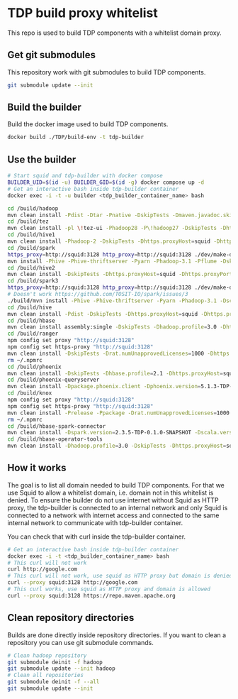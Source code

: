 # TDP build proxy whitelist

This repo is used to build TDP components with a whitelist domain proxy.

## Get git submodules

This repository work with git submodules to build TDP components.

```bash
git submodule update --init
```

## Build the builder

Build the docker image used to build TDP components.

```bash
docker build ./TDP/build-env -t tdp-builder
```

## Use the builder

```bash
# Start squid and tdp-builder with docker compose
BUILDER_UID=$(id -u) BUILDER_GID=$(id -g) docker compose up -d
# Get an interactive bash inside tdp-builder container
docker exec -i -t -u builder <tdp_builder_container_name> bash

cd /build/hadoop
mvn clean install -Pdist -Dtar -Pnative -DskipTests -Dmaven.javadoc.skip=true -Dhttps.proxyHost=squid -Dhttps.proxyPort=3128 -Dhttp.proxyHost=squid -Dhttp.proxyPort=3128 -Dmaven.repo.local=/build/m2
cd /build/tez
mvn clean install -pl \!tez-ui -Phadoop28 -P\!hadoop27 -DskipTests -Dhttps.proxyHost=squid -Dhttps.proxyPort=3128 -Dhttp.proxyHost=squid -Dhttp.proxyPort=3128 -Dmaven.repo.local=/build/m2
cd /build/hive1
mvn clean install -Phadoop-2 -DskipTests -Dhttps.proxyHost=squid -Dhttps.proxyPort=3128 -Dhttp.proxyHost=squid -Dhttp.proxyPort=3128 -Dmaven.repo.local=/build/m2
cd /build/spark
https_proxy=http://squid:3128 http_proxy=http://squid:3128 ./dev/make-distribution.sh --name tdp --tgz -Phive -Phive-thriftserver -Pyarn -Phadoop-3.1 -Pflume -Dhttps.proxyHost=squid -Dhttps.proxyPort=3128 -Dhttp.proxyHost=squid -Dhttp.proxyPort=3128 -Dmaven.repo.local=/build/m2
mvn install -Phive -Phive-thriftserver -Pyarn -Phadoop-3.1 -Pflume -DskipTests -Dhttps.proxyHost=squid -Dhttps.proxyPort=3128 -Dhttp.proxyHost=squid -Dhttp.proxyPort=3128 -Dmaven.repo.local=/build/m2
cd /build/hive2
mvn clean install -DskipTests -Dhttps.proxyHost=squid -Dhttps.proxyPort=3128 -Dhttp.proxyHost=squid -Dhttp.proxyPort=3128 -Dmaven.repo.local=/build/m2
cd /build/spark3
https_proxy=http://squid:3128 http_proxy=http://squid:3128 ./dev/make-distribution.sh --name tdp --tgz -Phive -Phive-thriftserver -Pyarn -Phadoop-3.1 -Dhttps.proxyHost=squid -Dhttps.proxyPort=3128 -Dhttp.proxyHost=squid -Dhttp.proxyPort=3128 -Dmaven.repo.local=/build/m2
# Doesn't work https://github.com/TOSIT-IO/spark/issues/3
./build/mvn install -Phive -Phive-thriftserver -Pyarn -Phadoop-3.1 -Dscalastyle.skip=true -DskipTests -Dhttps.proxyHost=squid -Dhttps.proxyPort=3128 -Dhttp.proxyHost=squid -Dhttp.proxyPort=3128 -Dmaven.repo.local=/build/m2
cd /build/hive
mvn clean install -Pdist -DskipTests -Dhttps.proxyHost=squid -Dhttps.proxyPort=3128 -Dhttp.proxyHost=squid -Dhttp.proxyPort=3128 -Dmaven.repo.local=/build/m2
cd /build/hbase
mvn clean install assembly:single -DskipTests -Dhadoop.profile=3.0 -Dhttps.proxyHost=squid -Dhttps.proxyPort=3128 -Dhttp.proxyHost=squid -Dhttp.proxyPort=3128 -Dmaven.repo.local=/build/m2
cd /build/ranger
npm config set proxy "http://squid:3128"
npm config set https-proxy "http://squid:3128"
mvn clean install -DskipTests -Drat.numUnapprovedLicenses=1000 -Dhttps.proxyHost=squid -Dhttps.proxyPort=3128 -Dhttp.proxyHost=squid -Dhttp.proxyPort=3128 -Dmaven.repo.local=/build/m2
rm ~/.npmrc
cd /build/phoenix
mvn clean install -DskipTests -Dhbase.profile=2.1 -Dhttps.proxyHost=squid -Dhttps.proxyPort=3128 -Dhttp.proxyHost=squid -Dhttp.proxyPort=3128 -Dmaven.repo.local=/build/m2
cd /build/phoenix-queryserver
mvn clean install -Dpackage.phoenix.client -Dphoenix.version=5.1.3-TDP-0.1.0-SNAPSHOT -Dphoenix.client.artifactid=phoenix-client-hbase-2.1 -pl '!phoenix-queryserver-it' -DskipTests -Dhttps.proxyHost=squid -Dhttps.proxyPort=3128 -Dhttp.proxyHost=squid -Dhttp.proxyPort=3128 -Dmaven.repo.local=/build/m2
cd /build/knox
npm config set proxy "http://squid:3128"
npm config set https-proxy "http://squid:3128"
mvn clean install -Prelease -Ppackage -Drat.numUnapprovedLicenses=1000 -DskipTests -Dmaven.javdoc.skip=true -Dcheckstyle.skip=true -Dfindbugs.skip=true -Dspotbugs.skip=true -Dhttps.proxyHost=squid -Dhttps.proxyPort=3128 -Dhttp.proxyHost=squid -Dhttp.proxyPort=3128 -Dmaven.repo.local=/build/m2
rm ~/.npmrc
cd /build/hbase-spark-connector
mvn clean install -Dspark.version=2.3.5-TDP-0.1.0-SNAPSHOT -Dscala.version=2.11.8 -Dscala.binary.version=2.11 -Dhadoop-three.version=3.1.1-TDP-0.1.0-SNAPSHOT -Dhbase.version=2.1.10-TDP-0.1.0-SNAPSHOT -DskipTests -Dhttps.proxyHost=squid -Dhttps.proxyPort=3128 -Dhttp.proxyHost=squid -Dhttp.proxyPort=3128 -Dmaven.repo.local=/build/m2
cd /build/hbase-operator-tools
mvn clean install -Dhadoop.profile=3.0 -DskipTests -Dhttps.proxyHost=squid -Dhttps.proxyPort=3128 -Dhttp.proxyHost=squid -Dhttp.proxyPort=3128 -Dmaven.repo.local=/build/m2
```

## How it works

The goal is to list all domain needed to build TDP components. For that we use Squid to allow a whitelist domain, i.e. domain not in this whitelist is denied.
To ensure the builder do not use internet without Squid as HTTP proxy, the tdp-builder is connected to an internal network and only Squid is connected to a network with internet access and connected to the same internal network to communicate with tdp-builder container.

You can check that with curl inside the tdp-builder container.

```bash
# Get an interactive bash inside tdp-builder container
docker exec -i -t <tdp_builder_container_name> bash
# This curl will not work
curl http://google.com
# This curl will not work, use squid as HTTP proxy but domain is denied
curl --proxy squid:3128 http://google.com
# This curl works, use squid as HTTP proxy and domain is allowed
curl --proxy squid:3128 https://repo.maven.apache.org
```

## Clean repository directories

Builds are done directly inside repository directories. If you want to clean a repository you can use git submodule commands.

```bash
# Clean hadoop repository
git submodule deinit -f hadoop
git submodule update --init hadoop
# Clean all repositories
git submodule deinit -f --all
git submodule update --init
```
